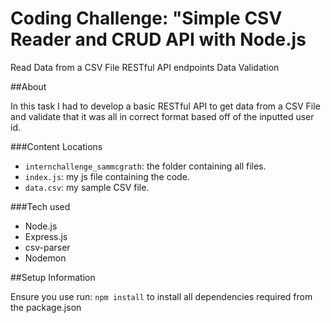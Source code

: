 # Coding Challenge: "Simple CSV Reader and CRUD API with Node.js

Read Data from a CSV File
RESTful API endpoints
Data Validation

##About

In this task I had to develop a basic RESTful API to get data from a CSV File and validate that it was all in correct format based off of the inputted user id.


###Content Locations
- `internchallenge_sammcgrath`: the folder containing all files.
- `index.js`: my js file containing the code.
- `data.csv`: my sample CSV file.


###Tech used
- Node.js
- Express.js
- csv-parser
- Nodemon


##Setup Information

Ensure you use run: ``` npm install ``` to install all dependencies required from the package.json


